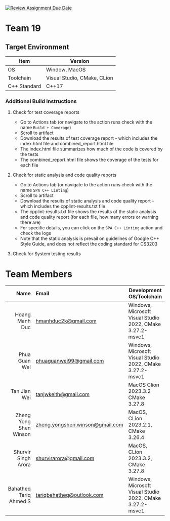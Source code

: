 [![Review Assignment Due Date](https://classroom.github.com/assets/deadline-readme-button-24ddc0f5d75046c5622901739e7c5dd533143b0c8e959d652212380cedb1ea36.svg)](https://classroom.github.com/a/XTHBxU7a)
# Team 19

## Target Environment

Item | Version
-|-
OS | Window, MacOS
Toolchain | Visual Studio, CMake, CLion
C++ Standard | C++17

### Additional Build Instructions

1. Check for test coverage reports
    - Go to Actions tab (or navigate to the action runs check with the name `Build + Coverage`)
	- Scroll to artifact
	- Download the results of test coverage report - which includes the index.html file and combined_report.html file
	- The index.html file summarizes how much of the code is covered by the tests
	- The combined_report.html file shows the coverage of the tests for each file

2. Check for static analysis and code quality reports
	- Go to Actions tab (or navigate to the action runs check with the name `SPA C++ Linting`)
	- Scroll to artifact
	- Download the results of static analysis and code quality report - which includes the cpplint-results.txt file
	- The cpplint-results.txt file shows the results of the static analysis and code quality report (for each file, how many errors or warning there are)
	- For specific details, you can click on the `SPA C++ Linting` action and check the logs
	- Note that the static analysis is prevail on guidelines of Google C++ Style Guide, and does not reflect the coding standard for CS3203

3. Check for System testing results

# Team Members

Name | Email | Development OS/Toolchain
-:|:-|-|
Hoang Manh Duc | hmanhduc2k@gmail.com | Windows, Microsoft Visual Studio 2022, CMake 3.27.2-msvc1
Phua Guan Wei | phuaguanwei99@gmail.com | Windows, Microsoft Visual Studio 2022, CMake 3.27.2-msvc1
Tan Jian Wei | tanjwkeith@gmail.com | MacOS Clion 2023.3.2 CMake 3.27.8
Zheng Yong Shen Winson | zheng.yongshen.winson@gmail.com | MacOS, CLion 2023.2.1, CMake 3.26.4
Shurvir Singh Arora | shurvirarora@gmail.com | MacOS, CLion 2023.3.2, CMake 3.27.8
Bahatheq Tariq Ahmed S | tariqbahatheq@outlook.com | Windows, Microsoft Visual Studio 2022, CMake 3.27.2-msvc1